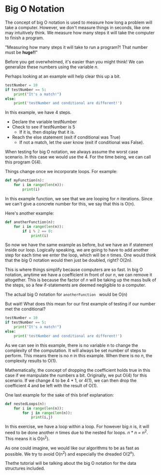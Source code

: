 # Big O Notation

The concept of big O notation is used to measure how long a problem will take a computer. However, we don't measure things in seconds, like one may intuitively think. We measure how many steps it will take the computer to finish a program.

"Measuring how many steps it will take to run a program?! That number must be **huge!!**"

Before you get overwhelmed, it's easier than you might think! We can generalize these numbers using the variable *n*.

Perhaps looking at an example will help clear this up a bit.

```python
testNumber = 10
if testNumber == 5:
    print("It's a match!")
else:
    print('testNumber and conditional are different!')
```

In this example, we have 4 steps.

* Declare the variable testNumber
* Check to see if testNumber is 5
    * If it is, then display that it is. 
* Reach the else statement (exit if conditional was True)
    * If not a match, let the user know (exit if conditional was False).

When testing for big O notation, we always assume the worst case scenario. In this case we would use the 4. For the time being, we can call this program O(4).

Things change once we incorporate loops. For example:

```python
def myFunction(n):
    for i in range(len(n)):
        print(i)
```

In this example function, we see that we are looping for *n* iterations. Since we can't give a concrete number for this, we say that this is O(n).

Here's another example:

```python
def anotherFunction(n):
    for i in range(len(n)):
        if i % 2 == 0:
            print(i)
```

So now we have the same example as before, but we have an if statement inside our loop. Logically speaking, we are going to have to add another step for each time we enter the loop, which will be *n* times. One would think that the big O notation would then just be doubled, right? O(2n).

This is where things simplify because computers are so fast. In big O notation, anytime we have a coefficient in front of our *n*, we can remove it altogether. This is because the factor of *n* will be taking up the mass bulk of the steps, so a few if-statements are deemed negligible to a computer.

The actual big O notation for `anotherFunction ` would be O(n)

But wait! What does this mean for our first example of testing if our number met the conditional?

```python
testNumber = 10
if testNumber == 5:
    print("It's a match!")
else:
    print('testNumber and conditional are different!')
```

As we can see in this example, there is no variable n to change the complexity of the computation. It will always be set number of steps to perform. This means there is no *n* in this example. When there is no *n*, the complexity results to O(1).

Mathematically, the concept of dropping the coefficient holds true in this case if we manipulate the numbers a bit. Originally, we put O(4) for this scenario. If we change 4 to be 4 * 1, or 4(1), we can then drop the coefficient 4 and be left with the result of O(1).

One last example for the sake of this brief explanation:

```python
def nestedLoops(n):
    for i in range(len(n)):
        for j in range(len(n)):
            print(i,j)
```

In this exercise, we have a loop within a loop. For however big *n* is, it will need to be done another *n* times due to the nested for loops. *n* * *n* = *n<sup>2</sup>*. This means it is O(n<sup>2</sup>).

As one could imagine, we would like our algorithms to be as fast as possible. We try to avoid O(n<sup>2</sup>) and especially the dreaded O(2<sup>n</sup>).

Thethe tutorial will be talking about the big O notation for the data structures included.